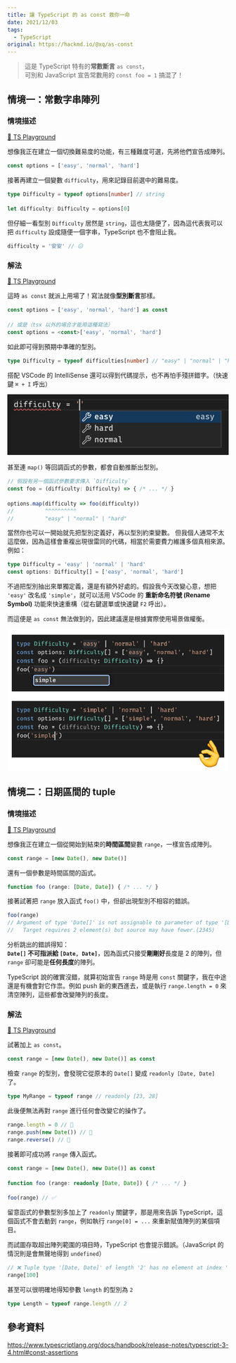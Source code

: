 ```yaml
---
title: 讓 TypeScript 的 as const 救你一命
date: 2021/12/03
tags:
  - TypeScript
original: https://hackmd.io/@xq/as-const
---
```


> 這是 TypeScript 特有的<strong class="text-ngsek">常數斷言</strong> `as const`，<br>
> 可別和 JavaScript 宣告常數用的 `const foo = 1` 搞混了！

## 情境一：常數字串陣列

### 情境描述

[🎡 TS Playground](https://www.typescriptlang.org/play?#code/MYewdgzgLgBCAOUCW4IwLwwNoHICmAhhAJ44A0MOYIATgLYEA25lAFgTQCY4C6MMAKAFRi8PDAAiSAGbSkwAK6MRGGCLEhpcRCkhYwCugCM8NHkMZ5YnGXMXLiALkm35SlZhwBzEJxicCOjAYdi4cGAB6CJhAXg3ARD2gA)

想像我正在建立一個切換難易度的功能，有三種難度可選，先將他們宣告成陣列。

```typescript
const options = ['easy', 'normal', 'hard']
```

接著再建立一個變數 `difficulty`，用來記錄目前選中的難易度。

```typescript
type Difficulty = typeof options[number] // string

let difficulty: Difficulty = options[0]
```

但仔細一看型別 `Difficulty` 居然是 `string`，這也太隨便了，因為這代表我可以把 `difficulty` 設成隨便一個字串，TypeScript 也不會阻止我。

```typescript
difficulty = '安安' // 😑
```

### 解法

[🎡 TS Playground](https://www.typescriptlang.org/play?#code/MYewdgzgLgBCAOUCW4IwLwwNoHICmAhhAJ44A0MOYIATgLYEA25lAFgTQCY4C6MRMUJCgAoEVGLw8MACJIAZvKTAArowkYYEqSHlxEKSFjAq6AIzw0eYxnlicFS1euIAuWY+VqNmfEVJiDopeLpo47Fw4MAD00TCAoOQiQU7exGEEZsBRsTCAvBuA1XtiIkLQMPIgIJoAFMkhEu5ywc4SAJQYAHwwAN4xAFQwAHRDML1xAL5iCMioAwzwNZ7Naeid5SALTaktbTnxQA)

這時 `as const` 就派上用場了！寫法就像**型別斷言**那樣。

```typescript
const options = ['easy', 'normal', 'hard'] as const

// 或是（tsx 以外的場合才能用這種寫法）
const options = <const>['easy', 'normal', 'hard']
```

如此即可得到預期中準確的型別。

```typescript
type Difficulty = typeof difficulties[number] // "easy" | "normal" | "hard"
```

搭配 VSCode 的 IntelliSense 還可以得到代碼提示，也不再怕手殘拼錯字。（快速鍵 `⌘ + I` 呼出）

![](../../assets/img/post/typescript-as-const/intellisense.png)


甚至連 `map()` 等回調函式的參數，都會自動推斷出型別。

```typescript
// 假設有另一個函式參數要求傳入 `Difficulty`
const foo = (difficulty: Difficulty) => { /* ... */ }

options.map(difficulty => foo(difficulty))
//          ^^^^^^^^^^
//          "easy" | "normal" | "hard"
```

當然你也可以一開始就先把型別定義好，再以型別約束變數。
但我個人通常不太這麼做，因為這樣會重複出現很雷同的代碼，相當於需要費力維護多個真相來源。例如：

```typescript
type Difficulty = 'easy' | 'normal' | 'hard'
const options: Difficulty[] = ['easy', 'normal', 'hard']
```

不過把型別抽出來單獨定義，還是有額外好處的。假設我今天改變心意，想把 `'easy'` 改名成 `'simple'`，就可以活用 VSCode 的 **重新命名符號 (Rename Symbol)** 功能來快速重構（從右鍵選單或快速鍵 `F2` 呼出）。

而這便是 `as const` 無法做到的，因此建議還是根據實際使用場景做權衡。

![](../../assets/img/post/typescript-as-const/rename-symbol.png)

## 情境二：日期區間的 tuple

### 情境描述

[🎡 TS Playground](https://www.typescriptlang.org/play?#code/MYewdgzgLgBATgQzAcwKYwLwwNplQdxgBEEpUAKASgBoY9CSyqBdAKFYDMBXMYKAS3AwOIEDHKIUqAFw5GqWvOaUYAbxgB6AFQwAdPphaNMAL7sRICUjQqNxwLwbgar2gA)

想像我正在建立一個從開始到結束的**時間區間**變數 `range`，一樣宣告成陣列。

```typescript
const range = [new Date(), new Date()]
```

還有一個參數是時間區間的函式。

```typescript
function foo (range: [Date, Date]) { /* ... */ }
```

接著試著把 `range` 放入函式 `foo()` 中，但卻出現型別不相容的錯誤。

```typescript
foo(range)
// Argument of type 'Date[]' is not assignable to parameter of type '[Date, Date]'.
//   Target requires 2 element(s) but source may have fewer.(2345)
```

分析跳出的錯誤得知：<br>
**`Date[]` 不可指派給 `[Date, Date]`**，因為函式只接受**剛剛好**長度是 2 的陣列，但 `range` 卻可能是**任何長度**的陣列。

TypeScript 說的確實沒錯，就算初始宣告 `range` 時是用 `const` 關鍵字，我在中途還是有機會對它作祟。例如 push 新的東西進去，或是執行 `range.length = 0` 來清空陣列，這些都會改變陣列的長度。


### 解法

[🎡 TS Playground](https://www.typescriptlang.org/play?#code/MYewdgzgLgBATgQzAcwKYwLwwNowFAwxioDuMAIglKgBQD0AVDAHSswN0CUANPocWUrV6TVs3Zc8AXRgIIMUJCh48AMwCuYYFACW4GKpAgYNRClQAueKgQATcABsAnjiGpebqZxgBvGIxY2DhgAXxVDEFMkNG86OhhAUHIVKCcAB3QAGVQUKAALTBgU9JBVeGjUZgds5Dz-eIAmIA)

試著加上 `as const`。

```typescript
const range = [new Date(), new Date()] as const
```

檢查 `range` 的型別，會發現它從原本的 `Date[]` 變成 `readonly [Date, Date]` 了。

```typescript
type MyRange = typeof range // readonly [23, 28]
```

此後便無法再對 `range` 進行任何會改變它的操作了。

```typescript
range.length = 0 // 🚫
range.push(new Date()) // 🚫
range.reverse() // 🚫
```

接著即可成功將 `range` 傳入函式。

```typescript
const range = [new Date(), new Date()] as const

function foo (range: readonly [Date, Date]) { /* ... */ }

foo(range) // ✅
```

留意函式的參數型別多加上了 `readonly` 關鍵字，那是用來告訴 TypeScript，這個函式不會去動到 `range`，例如執行 `range[0] = ...` 來重新賦值陣列的某個項目。

而試圖存取超出陣列範圍的項目時，TypeScript 也會提示錯誤。（JavaScript 的情況則是會無聲地得到 `undefined`）

```typescript
// ❌ Tuple type '[Date, Date]' of length '2' has no element at index '100'.(2493)
range[100]
```

甚至可以很明確地得知參數 `length` 的型別為 `2`
```typescript
type Length = typeof range.length // 2
```


## 參考資料
https://www.typescriptlang.org/docs/handbook/release-notes/typescript-3-4.html#const-assertions
